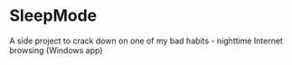 # SleepMode
A side project to crack down on one of my bad habits - nighttime Internet browsing (Windows app)
